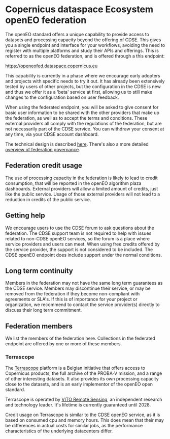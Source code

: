 # Copernicus dataspace Ecosystem openEO federation

The openEO standard offers a unique capability to provide access to datasets and processing capacity beyond the offering of CDSE.
This gives you a single endpoint and interface for your workflows, avoiding the need to register with multiple platforms and
study their APIs and offerings. This is referred to as the openEO federation, and is offered through a this endpoint:

https://openeofed.dataspace.copernicus.eu

This capability is currently in a phase where we encourage early adopters and projects with specific needs to try it out.
It has already been extensively tested by users of other projects, but the configuration in the CDSE is new and thus we 
offer it as a 'beta' service at first, allowing us to still make changes to the configuration based on user feedback.

When using the federated endpoint, you will be asked to give consent for basic user information to be shared with the other providers
that make up the federation, as well as to accept the terms and conditions. These external providers all comply with the 
regulations of the federation, but are not necessarily part of the CDSE service. You can withdraw your consent at any time, via
your CDSE account dashboard.

The technical design is described [here](./backends/design.md). There's also a more detailed [overview of federation governance](./backends/index.md).

## Federation credit usage

The use of processing capacity in the federation is likely to lead to credit consumption, that will be reported in the 
openEO algorithm plaza dashboards. External providers will allow a limited amount of credits, just like the public service.
Usage of those external providers will not lead to a reduction in credits of the public service. 

## Getting help

We encourage users to use the CDSE forum to ask questions about the federation. The CDSE support team is not required to
help with issues related to non-CDSE openEO services, so the forum is a place where service providers and users can meet.
When using free credits offered by the service provider, the support is not considered to be included. The CDSE openEO endpoint 
does include support under the normal conditions.

## Long term continuity

Members in the federation may not have the same long term guarantees as the CDSE service. Members may discontinue their 
service, or may be removed from the federation if they become non-compliant with agreements or SLA's.
If this is of importance for your project or organization, we recommend to contact the service provider(s) directly to discuss
their long term commitment. 

## Federation members

We list the members of the federation here. Collections in the federated endpoint are offered by one or more of these members.

### Terrascope

The [Terrascope](https://terrascope.be) platform is a Belgian initiative that offers access to Copernicus products, the
full archive of the PROBA-V mission, and a range of other interesting datasets. It also provides its own processing 
capacity close to the datasets, and is an early implementor of the openEO open standard. 

Terrascope is operated by [VITO Remote Sensing](https://remotesensing.vito.be/), an independent research and technology leader.
It's lifetime is currently guaranteed until 2028.

Credit usage on Terrascope is similar to the CDSE openEO service, as it is based on consumed cpu and memory hours. This does
mean that their may be differences in actual costs for similar jobs, as the performance characteristics of the underlying
datacenters differ. 